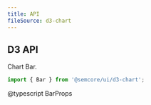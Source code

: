 ```yaml
---
title: API
fileSource: d3-chart
---
```


## D3 API

Chart Bar.

```js
import { Bar } from '@semcore/ui/d3-chart';
```

@typescript BarProps
